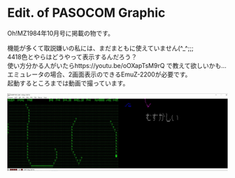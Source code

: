 # Edit. of PASOCOM Graphic
Oh!MZ1984年10月号に掲載の物です。  

機能が多くて取説嫌いの私には、まだまともに使えていません(^_^;;;  
4418色とやらはどうやって表示するんだろう？  
使い方分かる人がいたらhttps://youtu.be/oOXapTsM9rQ で教えて欲しいかも…  
エミュレータの場合、2画面表示のできるEmuZ-2200が必要です。  
起動するところまでは動画で撮っています。

![screen_capture](https://github.com/mkomakonkon/MZ-2000/blob/master/Oh!MZ/198410_Edit_of_PASOCOM_Graphic/screen_capture.jpg "screen_capture")
